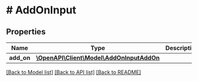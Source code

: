 # # AddOnInput

## Properties

Name | Type | Description | Notes
------------ | ------------- | ------------- | -------------
**add_on** | [**\OpenAPI\Client\Model\AddOnInputAddOn**](AddOnInputAddOn.md) |  |

[[Back to Model list]](../../README.md#models) [[Back to API list]](../../README.md#endpoints) [[Back to README]](../../README.md)
